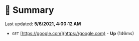 # 📖 Summary
Last updated: **5/6/2021, 4:00:12 AM**

- `GET` [https://google.com](https://google.com) - **Up** (146ms)
